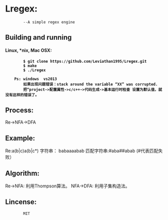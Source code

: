 # Lregex:
            --A simple regex engine
<h2>Building and running</h2>
<h4>Linux, *nix, Mac OSX:<h4>

            $ git clone https://github.com/Leviathan1995/Lregex.git
            $ make
            $ ./Lregex
            
        Ps: windows  vs2013
            如果出现问题错误：stack around the variable “XX” was corrupted.
            把“project->配置属性->c/c++->代码生成->基本运行时检查 设置为默认值，就没有这样的错误了。
<h2>Process:</h2>
        Re->NFA->DFA
<h2>Example:</h2>
        Re:a(b|c)a(b|c*)
        字符串：   babaaaabab
        匹配字符串:#aba##abab (#代表匹配失败）
<h2>Algorithm:</h2>
        Re->NFA:
        利用Thompson算法。
        NFA->DFA:
        利用子集构造法。
<h2>Lincense:</h2>

            MIT
